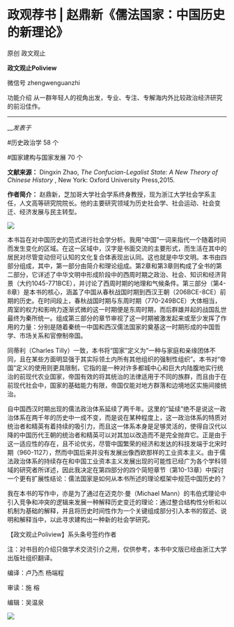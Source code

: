 

#  政观荐书 | 赵鼎新《儒法国家：中国历史的新理论》

原创 政文观止 

**政文观止Poliview** 

微信号 zhengwenguanzhi

功能介绍 从一群年轻人的视角出发，专业、专注、专解海内外比较政治经济研究的前沿佳作。

____

___发表于_


#历史政治学 58 个

#国家建构与国家发展 70 个

**文献来源：** Dingxin Zhao, _The Confucian-Legalist State: A New Theory of Chinese
History_ , New York: Oxford University Press,2015.

 **作者简介：**
赵鼎新，芝加哥大学社会学系终身教授，现为浙江大学社会学系主任，人文高等研究院院长。他的主要研究领域为历史社会学、社会运动、社会变迁、经济发展与民主转型。

![](/images/359/2.png)

本书旨在对中国历史的范式进行社会学分析。我用“中国”一词来指代一个随着时间而发生变化的区域。在这一区域中，汉字是书面交流的主要形式，而生活在其中的居民对尽管变动但可认知的文化复合体表现出认同。这也就是中华文明。本书由四部分组成，其中，第一部分由简介和理论组成。第2章和第3章则构成了全书的第二部分，它详述了中华文明中形成阶段中的西周时期之政治、社会、知识和经济背景（大约1045-771BCE），并讨论了西周时期的地理和气候条件。第三部分（第4-8章）是本书的核心，涵盖了中国从春秋战国时期到西汉王朝（206BCE-8CE）前期的历史。在时间段上，春秋战国时期与东周时期（770-249BCE）大体相当，周室的权力和影响力逐渐式微的这一时期便是东周时期，而后群雄并起的战国乱世最终为秦所统一。组成第三部分的章节审视了这一时期被激发起来或至少发挥了作用的力量：分别是随着秦统一中国和西汉儒法国家的奠基这一时期形成的中国哲学、市场关系和官僚制帝国。

同蒂利（Charles
Tilly）一致，本书将“国家”定义为“一种与家庭和亲缘团体不同，且在某些方面明显强于其实际领土内所有其他组织的强制性组织”。本书对“帝国”定义的使用则更具限制，它指的是一种对许多都城中心和巨大内陆腹地实行统治的前现代农业国家，帝国有效的将其统治的法律适用于不同的族群，而且由于在前现代社会中，国家的基础能力有限，帝国仅能对地方群落和边境地区实施间接统治。

自中国西汉时期出现的儒法政治体系延续了两千年。这里的“延续”绝不是说这一政治体系在两千年的历史中一成不变，而是说在某种程度上，这一政治体系的特质对统治者和精英有着持续的吸引力，而且这一体系本身是足够灵活的，使得自汉代以降的中国历代王朝的统治者和精英可以对其加以改造而不是完全抛弃它。正是由于这一适应性的存在，且不论优劣，尽管中国繁荣的经济和发达的科技发端于北宋时期（960-1127），然而中国后来并没有发展出像西欧那样的工业资本主义。由于儒法政治体系的持续存在和中国工业资本主义发展出现的可能性已经广为各个学科领域的研究者所详述，因此我决定在第四部分的四个简短章节（第10-13章）中探讨一个更有扩展性结论：儒法国家是如何从本书所述的理论框架中规范中国历史的？

我在本书的写作中，亦是为了通过在迈克尔·曼（Michael
Mann）的韦伯式理论中引入竞争和冲突的逻辑来发展一种解释历史变迁的理论：通过整合结构性分析和以机制为基础的解释，并且将历史时间性作为一个关键组成部分引入本书的叙述、说明和解释当中，以此寻求建构出一种新的社会学研究。

  

【政文观止Poliview】系头条号签约作者

  

注：对书目的介绍只做学术交流引介之用，仅供参考，本书中文版已经由浙江大学出版社组织翻译。

  

编译：卢乃杰 杨端程

审读：施 榕

编辑：吴温泉

  

![](/images/359/3.jpeg)

  

